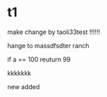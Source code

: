 # t1

make change  by taoli33test !!!!!!

 hange to massdfsdter ranch

if a == 100
reuturn 99

kkkkkkk

new added 
